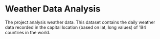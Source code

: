 # Weather Data Analysis
The project analysis weather data. This dataset contains the daily weather data recorded in the capital location (based on lat, long values) of 194 countries in the world.
